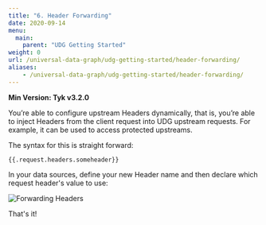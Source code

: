 ```yaml
---
title: "6. Header Forwarding"
date: 2020-09-14
menu:
  main:
    parent: "UDG Getting Started"
weight: 0
url: /universal-data-graph/udg-getting-started/header-forwarding/
aliases:
    - /universal-data-graph/udg-getting-started/header-forwarding/
---
```


**Min Version: Tyk v3.2.0**

You’re able to configure upstream Headers dynamically, that is, you’re able to inject Headers from the client request into UDG upstream requests. For example, it can be used to access protected upstreams.

The syntax for this is straight forward:

```
{{.request.headers.someheader}}
```

  In your data sources, define your new Header name and then declare which request header's value to use:

  ![Forwarding Headers](img/dashboard/udg/getting-started/request-forward-syntax.png)

  That's it!